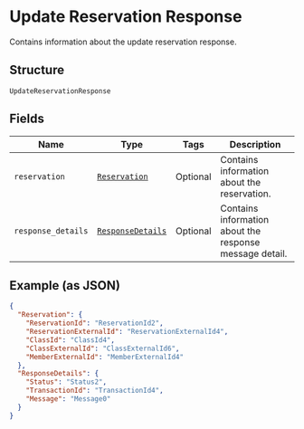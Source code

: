 
# Update Reservation Response

Contains information about the update reservation response.

## Structure

`UpdateReservationResponse`

## Fields

| Name | Type | Tags | Description |
|  --- | --- | --- | --- |
| `reservation` | [`Reservation`](../../doc/models/reservation.md) | Optional | Contains information about the reservation. |
| `response_details` | [`ResponseDetails`](../../doc/models/response-details.md) | Optional | Contains information about the response message detail. |

## Example (as JSON)

```json
{
  "Reservation": {
    "ReservationId": "ReservationId2",
    "ReservationExternalId": "ReservationExternalId4",
    "ClassId": "ClassId4",
    "ClassExternalId": "ClassExternalId6",
    "MemberExternalId": "MemberExternalId4"
  },
  "ResponseDetails": {
    "Status": "Status2",
    "TransactionId": "TransactionId4",
    "Message": "Message0"
  }
}
```

